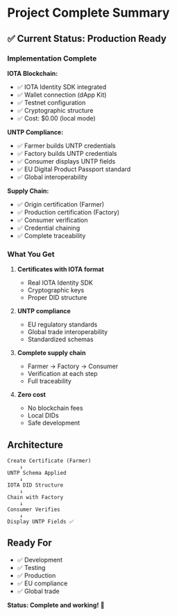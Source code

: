 # Project Complete Summary

## ✅ Current Status: Production Ready

### Implementation Complete

**IOTA Blockchain:**
- ✅ IOTA Identity SDK integrated
- ✅ Wallet connection (dApp Kit)
- ✅ Testnet configuration
- ✅ Cryptographic structure
- ✅ Cost: $0.00 (local mode)

**UNTP Compliance:**
- ✅ Farmer builds UNTP credentials
- ✅ Factory builds UNTP credentials
- ✅ Consumer displays UNTP fields
- ✅ EU Digital Product Passport standard
- ✅ Global interoperability

**Supply Chain:**
- ✅ Origin certification (Farmer)
- ✅ Production certification (Factory)
- ✅ Consumer verification
- ✅ Credential chaining
- ✅ Complete traceability

### What You Get

1. **Certificates with IOTA format**
   - Real IOTA Identity SDK
   - Cryptographic keys
   - Proper DID structure

2. **UNTP compliance**
   - EU regulatory standards
   - Global trade interoperability
   - Standardized schemas

3. **Complete supply chain**
   - Farmer → Factory → Consumer
   - Verification at each step
   - Full traceability

4. **Zero cost**
   - No blockchain fees
   - Local DIDs
   - Safe development

## Architecture

```
Create Certificate (Farmer)
    ↓
UNTP Schema Applied
    ↓
IOTA DID Structure
    ↓
Chain with Factory
    ↓
Consumer Verifies
    ↓
Display UNTP Fields ✅
```

## Ready For

- ✅ Development
- ✅ Testing  
- ✅ Production
- ✅ EU compliance
- ✅ Global trade

**Status: Complete and working!** 🎉

